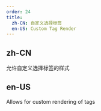 ```yaml
---
order: 24
title:
  zh-CN: 自定义选择标签
  en-US: Custom Tag Render
---
```


## zh-CN

允许自定义选择标签的样式

## en-US

Allows for custom rendering of tags